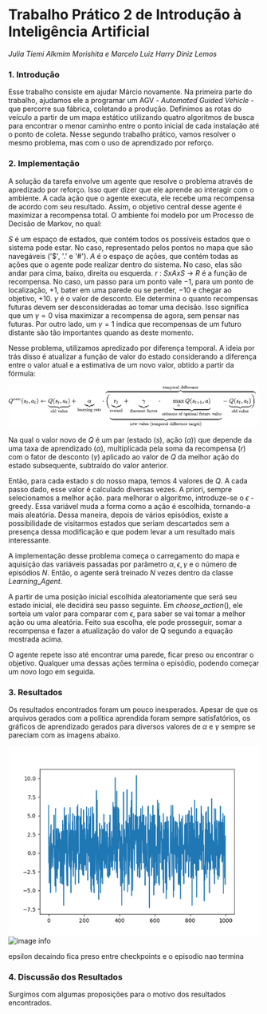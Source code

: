 # Trabalho Prático 2 de Introdução à Inteligência Artificial

_Julia Tiemi Alkmim Morishita e Marcelo Luiz Harry Diniz Lemos_

### 1. Introdução

Esse trabalho consiste em ajudar Márcio novamente. Na primeira parte do trabalho, ajudamos ele a programar um AGV - _Automated Guided Vehicle_ - que percorre sua fábrica, coletando a produção. Definimos as rotas do veículo a partir de um mapa estático utilizando quatro algoritmos de busca para encontrar o menor caminho entre o ponto inicial de cada instalação até o ponto de coleta. Nesse segundo trabalho prático, vamos resolver o mesmo problema, mas com o uso de aprendizado por reforço.

### 2. Implementação

A solução da tarefa envolve um agente que resolve o problema através de apredizado por reforço. Isso quer dizer que ele aprende ao interagir com o ambiente. A cada ação que o agente executa, ele recebe uma recompensa de acordo com seu resultado. Assim, o objetivo central desse agente é maximizar a recompensa total. O ambiente foi modelo por um Processo de Decisão de Markov, no qual:

$S$ é um espaço de estados, que contém todos os possíveis estados que o sistema pode estar. No caso, representado pelos pontos no mapa que são navegáveis ('\$', '.' e '#').
$A$ é o espaço de ações, que contém todas as ações que o agente pode realizar dentro do sistema. No caso, elas são andar para cima, baixo, direita ou esquerda.
$r$ : $SxAxS$ $\rightarrow$ $R$ é a função de recompensa. No caso, um passo para um ponto vale $-1$, para um ponto de localização, $+1$, bater em uma parede ou se perder, $-10$ e chegar ao objetivo, $+10$.
$\gamma$ é o valor de desconto. Ele determina o quanto recompensas futuras devem ser desconsideradas ao tomar uma decisão. Isso significa que um $\gamma = 0$ visa maximizar a recompensa de agora, sem pensar nas futuras. Por outro lado, um $\gamma = 1$ indica que recompensas de um futuro distante são tão importantes quando as deste momento.

Nesse problema, utilizamos apredizado por diferença temporal. A ideia por trás disso é atualizar a função de valor do estado considerando a diferença entre o valor atual e a estimativa de um novo valor, obtido a partir da fórmula:

![image info](./formula.png)

Na qual o valor novo de $Q$ é um par (estado ($s$), ação ($a$)) que depende da uma taxa de aprendizado ($\alpha$), multiplicada pela soma da recompensa ($r$) com o fator de desconto ($\gamma$) aplicado ao valor de $Q$ da melhor ação do estado subsequente, subtraído do valor anterior.

Então, para cada estado $s$ do nosso mapa, temos 4 valores de $Q$. A cada passo dado, esse valor é calculado diversas vezes. A priori, sempre selecionamos a melhor ação. para melhorar o algoritmo, introduze-se o $\epsilon$ - greedy. Essa variável muda a forma como a ação é escolhida, tornando-a mais aleatória. Dessa maneira, depois de vários episódios, existe a possibilidade de visitarmos estados que seriam descartados sem a presença dessa modificação e que podem levar a um resultado mais interessante.

A implementação desse problema começa o carregamento do mapa e aquisição das variáveis passadas por parâmetro $\alpha, \epsilon, \gamma$ e o número de episódios $N$. Então, o agente será treinado $N$ vezes dentro da classe $Learning\_Agent$.

A partir de uma posição inicial escolhida aleatoriamente que será seu estado inicial, ele decidirá seu passo seguinte. Em $choose\_action()$, ele sorteia um valor para comparar com $\epsilon$, para saber se vai tomar a melhor ação ou uma aleatória. Feito sua escolha, ele pode prosseguir, somar a recompensa e fazer a atualização do valor de Q segundo a equação mostrada acima.

O agente repete isso até encontrar uma parede, ficar preso ou encontrar o objetivo. Qualquer uma dessas ações termina o episódio, podendo começar um novo logo em seguida.

### 3. Resultados

Os resultados encontrados foram um pouco inesperados. Apesar de que os arquivos gerados com a política aprendida foram sempre satisfatórios, os gráficos de aprendizado gerados para diversos valores de $\alpha$ e $\gamma$ sempre se pareciam com as imagens abaixo.

![image info](./g01.png)
![image info](./g05.png)

epsilon decaindo fica preso entre checkpoints e o episodio nao termina

### 4. Discussão dos Resultados

Surgimos com algumas proposições para o motivo dos resultados encontrados.